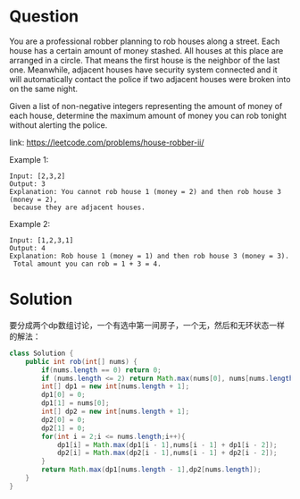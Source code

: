 # Question
You are a professional robber planning to rob houses along a street. Each house has a certain amount of money stashed. All houses at this place are arranged in a circle. That means the first house is the neighbor of the last one. Meanwhile, adjacent houses have security system connected and it will automatically contact the police if two adjacent houses were broken into on the same night.

Given a list of non-negative integers representing the amount of money of each house, determine the maximum amount of money you can rob tonight without alerting the police.

link: https://leetcode.com/problems/house-robber-ii/

Example 1:

    Input: [2,3,2]
    Output: 3
    Explanation: You cannot rob house 1 (money = 2) and then rob house 3 (money = 2),
     because they are adjacent houses.
Example 2:

    Input: [1,2,3,1]
    Output: 4
    Explanation: Rob house 1 (money = 1) and then rob house 3 (money = 3).
     Total amount you can rob = 1 + 3 = 4.
# Solution
要分成两个dp数组讨论，一个有选中第一间房子，一个无，然后和无环状态一样的解法：
```java
class Solution {
    public int rob(int[] nums) {
        if(nums.length == 0) return 0;
        if (nums.length <= 2) return Math.max(nums[0], nums[nums.length - 1]);
        int[] dp1 = new int[nums.length + 1];
        dp1[0] = 0;
        dp1[1] = nums[0];
        int[] dp2 = new int[nums.length + 1];
        dp2[0] = 0;
        dp2[1] = 0;
        for(int i = 2;i <= nums.length;i++){
            dp1[i] = Math.max(dp1[i - 1],nums[i - 1] + dp1[i - 2]);
            dp2[i] = Math.max(dp2[i - 1],nums[i - 1] + dp2[i - 2]);
        }
        return Math.max(dp1[nums.length - 1],dp2[nums.length]);
    }
}
```